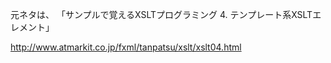 元ネタは、
「サンプルで覚えるXSLTプログラミング
4. テンプレート系XSLTエレメント」

http://www.atmarkit.co.jp/fxml/tanpatsu/xslt/xslt04.html